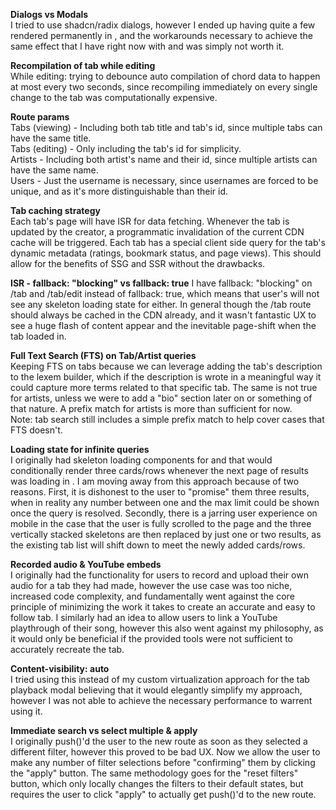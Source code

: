 **Dialogs vs Modals**  
I tried to use shadcn/radix dialogs, however I ended up having quite a few rendered permanently in <Tab />, and the workarounds necessary to achieve the same effect that I have right now with <FocusTrap> and <AnimatePresence> was simply not worth it.

**Recompilation of tab while editing**  
While editing: trying to debounce auto compilation of chord data to happen at most every two seconds, since recompiling immediately on every single change to the tab was computationally expensive.

**Route params**  
Tabs (viewing) - Including both tab title and tab's id, since multiple tabs can have the same title.  
Tabs (editing) - Only including the tab's id for simplicity.  
Artists - Including both artist's name and their id, since multiple artists can have the same name.  
Users - Just the username is necessary, since usernames are forced to be unique, and as it's more distinguishable than their id.

**Tab caching strategy**  
Each tab's page will have ISR for data fetching. Whenever the tab is updated by the creator, a programmatic invalidation of the current CDN cache will be triggered. Each tab has a special client side query for the tab's dynamic metadata (ratings, bookmark status, and page views). This should allow for the benefits of SSG and SSR without the drawbacks.

**ISR - fallback: "blocking" vs fallback: true**
I have fallback: "blocking" on /tab and /tab/edit instead of fallback: true, which means that user's will not see any skeleton loading state for either. In general though the /tab route should always be cached in the CDN already, and it wasn't fantastic UX to see a huge flash of content appear and the inevitable page-shift when the tab loaded in.

**Full Text Search (FTS) on Tab/Artist queries**  
Keeping FTS on tabs because we can leverage adding the tab's description to the lexem builder, which if the description is wrote in a meaningful way it could capture more terms related to that specific tab. The same is not true for artists, unless we were to add a "bio" section later on or something of that nature. A prefix match for artists is more than sufficient for now.  
Note: tab search still includes a simple prefix match to help cover cases that FTS doesn't.

**Loading state for infinite queries**  
I originally had skeleton loading components for <GridTabCard /> and <TableTabRow /> that would conditionally render three cards/rows whenever the next page of results was loading in <SearchResults />. I am moving away from this approach because of two reasons. First, it is dishonest to the user to "promise" them three results, when in reality any number between one and the max limit could be shown once the query is resolved. Secondly, there is a jarring user experience on mobile in the case that the user is fully scrolled to the page and the three vertically stacked skeletons are then replaced by just one or two results, as the existing tab list will shift down to meet the newly added cards/rows.

**Recorded audio & YouTube embeds**  
I originally had the functionality for users to record and upload their own audio for a tab they had made, however the use case was too niche, increased code complexity, and fundamentally went against the core principle of minimizing the work it takes to create an accurate and easy to follow tab. I similarly had an idea to allow users to link a YouTube playthrough of their song, however this also went against my philosophy, as it would only be beneficial if the provided tools were not sufficient to accurately recreate the tab.

**Content-visibility: auto**  
I tried using this instead of my custom virtualization approach for the tab playback modal believing that it would elegantly simplify my approach, however I was not able to achieve the necessary performance to warrent using it.

**Immediate search vs select multiple & apply**  
I originally push()'d the user to the new route as soon as they selected a different filter, however this proved to be bad UX. Now we allow the user to make any number of filter selections before "confirming" them by clicking the "apply" button. The same methodology goes for the "reset filters" button, which only locally changes the filters to their default states, but requires the user to click "apply" to actually get push()'d to the new route.
